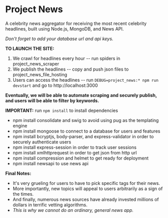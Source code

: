 # Project News

A celebrity news aggregator for receiving the most recent celebrity headlines, built using Node.js, MongoDB, and News API.

*Don't forget to add your database url and api keys.*

**TO LAUNCH THE SITE:**
1. We crawl for headlines every hour -- run spiders in project_news_scraper
2. We publish the headlines -- copy and push json files to project_news_file_hosting
3. Users can access the headlines -- run `DEBUG=project_news:* npm run devstart` and go to http://localhost:3000

**Eventually, we will be able to automate scraping and securely publish, and users will be able to filter by keywords.**

**IMPORTANT:** run `npm install` to install dependencies
* npm install consolidate and swig to avoid using pug as the templating engine
* npm install mongoose to connect to a database for users and features
* npm install bcryptjs, body-parser, and express-validator in order to securely authenticate users
* npm install express-session in order to track user sessions
* npm install xmlhttprequest in order to get json from http url
* npm install compression and helmet to get ready for deployment
* npm install newsapi to use news api

**Final Notes:**
* It's very grueling for users to have to pick specific tags for their news.
* More importantly, new topics will appeal to users arbitrarily as a sign of the times.
* And finally, numerous news sources have already invested millions of dollars in terrific vetting algorithms.
* *This is why we cannot do an ordinary, general news app.*
